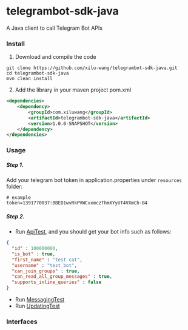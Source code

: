# telegrambot-sdk-java
A Java client to call Telegram Bot APIs

### Install
1. Download and compile the code
```shell script
git clone https://github.com/xilu-wang/telegrambot-sdk-java.git
cd telegrambot-sdk-java
mvn clean install
```

2. Add the library in your maven project pom.xml
```xml
<dependencies>
    <dependency>
        <groupId>com.xiluwang</groupId>
        <artifactId>telegrambot-sdk-java</artifactId>
        <version>1.0.0-SNAPSHOT</version>
    </dependency>
</dependencies>
```

### Usage
##### Step 1. 
Add your telegram bot token in application.properties under `resources` folder: 
```properties
# example
token=1391770037:BBED1wvRkPVWCvxmczThmXYyUT4VXmCh-B4
```

##### Step 2. 

- Run [ApiTest](src/test/java/com/xiluwang/telegrambot/sdk/java/ApiTest.java), and you should get your bot info such as follows:
```json
{
  "id" : 100000000,
  "is_bot" : true,
  "first_name" : "test cat",
  "username" : "test_bot",
  "can_join_groups" : true,
  "can_read_all_group_messages" : true,
  "supports_inline_queries" : false
}
```
- Run [MessagingTest](src/test/java/com/xiluwang/telegrambot/sdk/java/MessagingTest.java)
- Run [UpdatingTest](src/test/java/com/xiluwang/telegrambot/sdk/java/UpdatingTest.java)

### Interfaces